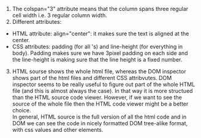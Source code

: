 1. The colspan="3" attribute means that the column spans three regular cell width i.e. 3 regular column width.
2. Different attributes: <br /> 
 * HTML attribute: align="center": it makes sure the text is aligned at the center.
 * CSS attributes: padding (for all <th>'s) and line-height (for everything in body). Padding makes sure we have 3pixel padding on each side and the line-height is making sure that the line height is a fixed number.
3. HTML sourse shows the whole html file, whereas the DOM inspector shows part of the html files and different CSS attribvutes. DOM inspector seems to be really useful to figure out part of the whole HTML file (and this is almost always the case). In that way it is more structued than the HTML source code viewer. However, if we want to see the source of the whole file then the HTML code viewer might be a better choice.<br />
In general, HTML source is the full version of all the html code and in DOM we can see the code in nicely formatted DOM tree-alike format, with css values and other elements.